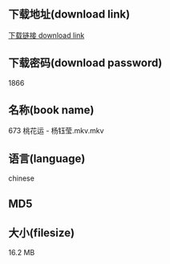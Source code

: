 ## 下载地址(download link)
[下载链接 download link](https://tutu365.netlify.app/?s=673+%E6%A1%83%E8%8A%B1%E8%BF%90+-+%E6%9D%A8%E9%92%B0%E8%8E%B9.mkv)

## 下载密码(download password)
1866

## 名称(book name)
673 桃花运 - 杨钰莹.mkv.mkv

## 语言(language)
chinese

## MD5


## 大小(filesize)
16.2 MB
